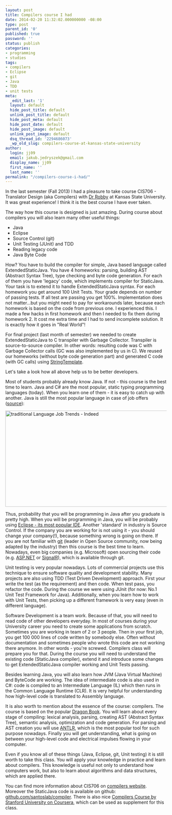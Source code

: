 ```yaml
---
layout: post
title: Compilers course I had
date: 2014-02-20 11:32:02.000000000 -08:00
type: post
parent_id: '0'
published: true
password: ''
status: publish
categories:
- programming
- studies
tags:
- compilers
- Eclipse
- git
- Java
- TDD
- unit tests
meta:
  _edit_last: '1'
  layout: default
  hide_post_title: default
  unlink_post_title: default
  hide_post_meta: default
  hide_post_date: default
  hide_post_image: default
  unlink_post_image: default
  dsq_thread_id: '2294686073'
  _wp_old_slug: compilers-course-at-kansas-state-university
author:
  login: jj09
  email: jakub.jedryszek@gmail.com
  display_name: jj09
  first_name: ''
  last_name: ''
permalink: "/compilers-course-i-had/"
---
```

<p>In the last semester (Fall 2013) I had a pleasure to take course CIS706 - Translator Design (aka Compilers) with <a href="http://people.cis.ksu.edu/~robby/">Dr Robby</a> at Kansas State University. It was great experience! I think it is the best course I have ever taken.</p>
<p>The way how this course is designed is just amazing. During course about compilers you will also learn many other useful things:</p>
<ul>
<li>Java</li>
<li>Eclipse</li>
<li>Source Control (git)</li>
<li>Unit Testing (JUnit) and TDD</li>
<li>Reading legacy code</li>
<li>Java Byte Code</li>
</ul>
<p>How? You have to build the compiler for simple, Java based language called ExtendedStaticJava. You have 4 homeworks: parsing, building AST (Abstract Syntax Tree), type checking and byte code generation. For each of them you have 'legacy' code, which implements compiler for StaticJava. Your task is to extend it to handle ExtendedStaticJava syntax. For each homework you get around 100 Unit Tests. Your grade depends on number of passing tests. If all test are passing you get 100%. Implementation does not matter...but you might need to pay for workarounds later, because each homework is based on the code from previous one. I experienced this. I made a few hacks in first homework and then I needed to fix them during homework 2. It cost me extra time and I had to send incomplete solution. It is exactly how it goes in "Real World"! </p>
<p>For final project (last month of semester) we needed to create ExtendedStaticJava to C transpiler with Garbage Collector. Transpiler is source-to-source compiler. In other words: resulting code was C with Garbage Collector calls (GC was also implemented by us in C). We reused our homeworks (without byte code generation part) and generated C code (with GC calls) using <a href="http://www.stringtemplate.org/">StringTemplate</a>.</p>
<p>Let's take a look how all above help us to be better developers. </p>
<p>Most of students probably already know Java. If not - this course is the best time to learn. Java and C# are the most popular, static typing programming languages (today). When you learn one of them - it is easy to catch up with another. Java is still the most popular language in case of job offers (<a href="http://www.javacodegeeks.com/2013/02/traditional-programming-language-job-trends-2013-02.html">source</a>):</p>
<p><img src="{{ site.baseurl }}/assets/2014/02/traditionalLanguageJobTrends-Indeed.png" alt="traditional Language Job Trends - Indeed" width="540" height="300" class="aligncenter size-full wp-image-877" /></p>
<p>Thus, probability that you will be programming in Java after you graduate is pretty high. When you will be programming in Java, you will be probably using <a href="http://answers.yahoo.com/question/index?qid=20130220082953AACCzwM">Eclipse - its most popular IDE</a>. Another 'standard' in industry is Source Control. If the company you are working for is not using it - you should change your company(!), because something wrong is going on there. If you are not familiar with <a href="http://git-scm.com/">git</a> (leader in Open Source community, now being adapted by the industry) then this course is the best time to learn. Nowadays, even big companies (e.g. Microsoft) open sourcing their code (e.g. <a href="https://aspnet.codeplex.com/">ASP.NET</a> or <a href="https://github.com/SignalR/SignalR">SignalR</a>), which is available through git.</p>
<p>Unit testing is very popular nowadays. Lots of commercial projects use this technique to ensure software quality and development stability. Many projects are also using TDD (Test Driven Development) approach. First your write the test (as the requirement) and then code. When test pass, you refactor the code. During the course we were using JUnit (for now: No.1 Unit Test Framework for Java). Additionally, when you learn how to work with Unit Tests, then picking up a different framework is very easy (even in different language).</p>
<p>Software Development is a team work. Because of that, you will need to read code of other developers everyday. In most of courses during your University career you need to create some applications from scratch. Sometimes you are working in team of 2 or 3 people. Then in your first job, you get 100 000 lines of code written by somebody else. Often without documentation and sometimes people who wrote this code are not working there anymore. In other words - you're screwed. Compilers class will prepare you for that. During the course you will need to understand the existing code (StaticJava compiler), extend it and introduce some changes to get ExtendedStaticJava compiler working and Unit Tests passing.</p>
<p>Besides learning Java, you will also learn how JVM (Java Virtual Machine) and ByteCode are working. The idea of intermediate code is also used in C#: code is compiled to an Intermediate Language (IL) which then runs in the Common Language Runtime (CLR). It is very helpful for understanding how high-level code is translated to Assembly language.</p>
<p>It is also worth to mention about the essence of the course: compilers. The course is based on the popular <a href="https://amzn.to/3K4Ayqv">Dragon Book</a>. You will learn about every stage of compiling: lexical analysis, parsing, creating AST (Abstract Syntax Tree), semantic analysis, optimization and code generation. For parsing and AST creation you will use <a href="http://www.antlr.org/">ANTLR</a>, which is the most popular tool for such purpose nowadays. Finally you will get understanding, what is going on between your high-level code and electrical impulses flowing in your computer.</p>
<p>Even if you know all of these things (Java, Eclipse, git, Unit testing) it is still worth to take this class. You will apply your knowledge in practice and learn about compilers. This knowledge is useful not only to understand how computers work, but also to learn about algorithms and data structures, which are applied there.</p>
<p>You can find more information about CIS706 on <a href="http://compilers.santoslab.org/">compilers website</a>. Moreover the StaticJava code is available on github: <a href="https://github.com/santoslab/compiler">github.com/santoslab/compiler</a>. There is also nice <a href="https://class.coursera.org/compilers-003">Compilers Course by Stanford University on Coursera</a>, which can be used as supplement for this class.</p>
